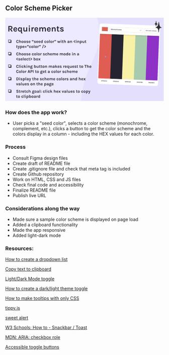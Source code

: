 ## Color Scheme Picker

![screenshot](images/requirements-stretch.png)

### How does the app work?

- User picks a "seed color", selects a color scheme (monochrome, complement, etc.), clicks a button to get the color scheme and the colors display in a column - including the HEX values for each color.

### Process

- Consult Figma design files
- Create draft of README file
- Create .gitignore file and check that meta tag is included
- Create Github repository
- Work on HTML, CSS and JS files
- Check final code and accessibility
- Finalize README file
- Publish live URL

### Considerations along the way

- Made sure a sample color scheme is displayed on page load
- Added a clipboard functionality
- Made the app responsive
- Added light-dark mode

### Resources:

[How to create a dropdown list](https://www.freecodecamp.org/news/html-drop-down-menu-how-to-add-a-drop-down-list-with-the-select-element/)

[Copy text to clipboard](https://www.w3schools.com/howto/howto_js_copy_clipboard.asp)

[Light/Dark Mode toggle](https://codepen.io/sashatran/pen/rPaLgG)

[How to create a dark/light theme toggle](https://www.florin-pop.com/blog/2019/05/dark-light-theme-toggle/)

[How to make tooltips with only CSS](https://www.youtube.com/watch?v=ujlpzTyJp-M)

[tippy.js](https://atomiks.github.io/tippyjs/)

[sweet alert](https://sweetalert2.github.io/)

[W3 Schools: How to - Snackbar / Toast](https://www.w3schools.com/howto/howto_js_snackbar.asp)

[MDN: ARIA: checkbox role](https://developer.mozilla.org/en-US/docs/Web/Accessibility/ARIA/Roles/checkbox_role)

[Accessible toggle buttons](https://joshcollinsworth.com/blog/accessible-toggle-buttons)

